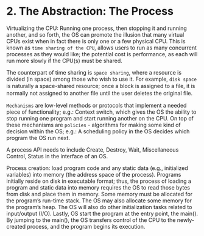 # 2. The Abstraction: The Process
Virtualizing the CPU: Running one process, then stopping it and running another, and so forth, the OS can promote the illusion that many virtual CPUs exist when in fact there is only one or a few physical CPU. This is known as `time sharing of the CPU`, allows users to run as many concurrent processes as they would like; the potential cost is performance, as each will run more slowly if the CPU(s) must be shared.

The counterpart of time sharing is `space sharing`, where a resource is divided (in space) among those who wish to use it. For example, `disk space` is naturally a space-shared resource; once a block is assigned to a ﬁle, it is normally not assigned to another ﬁle until the user deletes the original ﬁle.

`Mechanisms` are low-level methods or protocols that implement a needed piece of functionality; e.g.: Context switch, which gives the OS the ability to stop running one program and start running another on the CPU. On top of these mechanisms are `policies` - algorithms for making some kind of decision within the OS; e.g.: A scheduling policy in the OS decides which program the OS run next.

A process API needs to include Create, Destroy, Wait, Miscellaneous Control, Status in the interface of an OS. 

Process creation: load program code and any static data (e.g., initialized variables) into memory (the address space of the process). Programs initially reside on disk in executable format; thus, the process of loading a program and static data into memory requires the OS to read those bytes from disk and place them in memory. Some memory must be allocated for the program’s run-time stack. The OS may also allocate some memory for the program’s heap. The OS will also do other initialization tasks related to input/output (I/O). Lastly, OS start the program at the entry point, the main(). By jumping to the main(), the OS transfers control of the CPU to the newly-created process, and the program begins its execution.
























